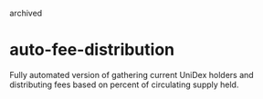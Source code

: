 archived

# auto-fee-distribution

Fully automated version of gathering current UniDex holders and distributing fees based on percent of circulating supply held.
